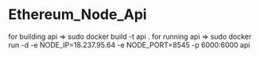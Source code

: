 # Ethereum_Node_Api
for building api => sudo docker build -t api .
for running api  => sudo docker run -d -e NODE_IP=18.237.95.64 -e NODE_PORT=8545 -p 6000:6000 api 
